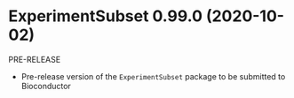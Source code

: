 # ExperimentSubset 0.99.0 (2020-10-02)
PRE-RELEASE
* Pre-release version of the `ExperimentSubset` package to be submitted to Bioconductor